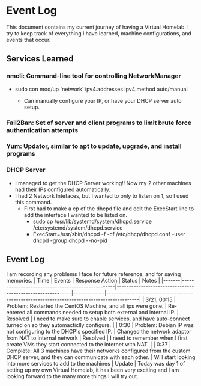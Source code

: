 # Event Log  
This document contains my current journey of having a Virtual Homelab. I try to keep track of everything I have learned, machine configurations, and events that occur.
## Services Learned 
### nmcli: Command-line tool for controlling NetworkManager
  - sudo con mod/up 'network' ipv4.addresses <IP> ipv4.method auto/manual 
    - Can manually configure your IP, or have your DHCP server auto setup. 
### Fail2Ban: Set of server and client programs to limit brute force authentication attempts
### Yum: Updator, similar to apt to update, upgrade, and install programs
### DHCP Server
  - I managed to get the DHCP Server working!! Now my 2 other machines had their IPs configured automatically.
  - I had 2 Network Intefaces, but I wanted to only to listen on 1, so I used this command.
    - First had to make a cp of the dhcpd file and edit the ExecStart line to add the interface I wanted to be listed on. 
      - sudo cp /usr/lib/systemd/system/dhcpd.service /etc/systemd/system/dhcpd.service
      - ExecStart=/usr/sbin/dhcpd -f -cf /etc/dhcp/dhcpd.conf -user dhcpd -group dhcpd --no-pid <Interface>

## Event Log
I am recording any problems I face for future reference, and for saving memories.
| Time  | Events                                         | Response Action                                           | Status      | Notes                                                                                     |
|-------|--------------------------------------------------|-----------------------------------------------------------|-------------|-------------------------------------------------------------------------------------------| 
| 3/21, 00:15 | Problem: Restarted the CentOS Machine, and all ips were gone. | Re-entered all commands needed to setup both external and internal IP.  | Resolved | I need to make sure to enable services, and have auto-connect turned on so they automacticlly configure.  |
| 0:30  | Problem: Debian IP was not configuring to the DHCP's specified IP. | Changed the network adaptor from NAT to internal network | Resolved | I need to remember when I first create VMs they start connected to the internet with NAT. |
| 0:37  | Complete: All 3 machines have their networks configured from the custom DHCP server, and they can communicate with each other. | Will start looking into more services to add to the machines | Update | Today was day 1 of setting up my own Virtual Homelab, it has been very exciting and I am looking forward to the many more things I will try out.

